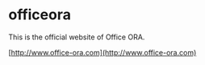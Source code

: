 # officeora
This is the official website of Office ORA.
  
[http://www.office-ora.com](http://www.office-ora.com)

